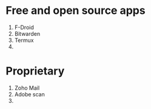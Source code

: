 # Free and open source apps
1. F-Droid
2. Bitwarden 
3. Termux
4. 


# Proprietary 
1. Zoho Mail
2. Adobe scan
3. 


